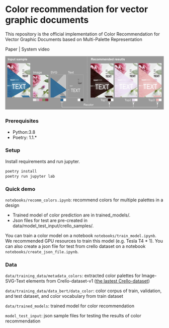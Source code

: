 # Color recommendation for vector graphic documents 

This repository is the official implementation of Color Recommendation for Vector Graphic Documents based on Multi-Palette Representation

Paper | System video

![Overview_image](docs/overview.png)

### Prerequisites

- Python:3.8
- Poetry: 1.1.*

### Setup

Install requirements and run jupyter.

```
poetry install
poetry run jupyter lab
```

### Quick demo

`notebooks/recomm_colors.ipynb`: recommend colors for multiple palettes in a design
- Trained model of color prediction are in trained_models/.
- Json files for test are pre-created in data/model_test_input/crello_samples/.

You can train a color model on a notebook `notebooks/train_model.ipynb`. We recommended GPU resources to train this model (e.g. Tesla T4 * 1).
You can also create a json file for test from crello dataset on a notebook `notebooks/create_json_file.ipynb`.

### Data

`data/training_data/metadata_colors`: extracted color palettes for Image-SVG-Text elements from Crello-dataset-v1 ([the lastest Crello-dataset](https://github.com/CyberAgentAILab/canvas-vae/blob/main/docs/crello-dataset.md))

`data/training_data/data_bert/data_color`: color corpus of train, validation, and test dataset, and color vocabulary from train dataset

`data/trained_models`: trained model for color recommendation

`model_test_input`: json sample files for testing the results of color recommendation